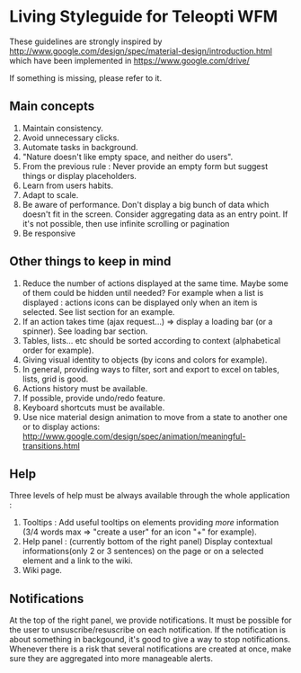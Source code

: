 Living Styleguide for Teleopti WFM
=================

These guidelines are strongly inspired by http://www.google.com/design/spec/material-design/introduction.html
which have been implemented in https://www.google.com/drive/

If something is missing, please refer to it.


Main concepts
---

1. Maintain consistency.
2. Avoid unnecessary clicks.
3. Automate tasks in background. 
4. "Nature doesn't like empty space, and neither do users". 
6. From the previous rule : Never provide an empty form but suggest things or display placeholders.
7. Learn from users habits.
8. Adapt to scale.
9. Be aware of performance. Don't display a big bunch of data which doesn't fit in the screen. Consider aggregating data as an entry point. If it's not possible, then use infinite scrolling or pagination
10. Be responsive


Other things to keep in mind
---

1. Reduce the number of actions displayed at the same time. Maybe some of them could be hidden until needed?
For example when a list is displayed : actions icons can be displayed only when an item is selected. See list section for an example.
2. If an action takes time (ajax request...) => display a loading bar (or a spinner). See loading bar section.
3. Tables, lists... etc should be sorted according to context (alphabetical order for example).
4. Giving visual identity to objects (by icons and colors for example).
5. In general, providing ways to filter, sort and export to excel on tables, lists, grid is good.
6. Actions history must be available.
7. If possible, provide undo/redo feature.
8. Keyboard shortcuts must be available.
9. Use nice material design animation to move from a state to another one or to display actions: http://www.google.com/design/spec/animation/meaningful-transitions.html

Help
---

Three levels of help must be always available through the whole application :
1. Tooltips : Add useful tooltips on elements providing *more* information (3/4 words max => "create a user" for an icon "+" for example).
2. Help panel : (currently bottom of the right panel) Display contextual informations(only 2 or 3 sentences) on the page or on a selected element and a link to the wiki.
3. Wiki page.

Notifications 
---

At the top of the right panel, we provide notifications. It must be possible for the user to unsuscribe/resuscribe on each notification.
If the notification is about something in backgound, it's good to give a way to stop notifications. Whenever there is a risk that several notifications are created at once, make sure they are aggregated into more manageable alerts.

